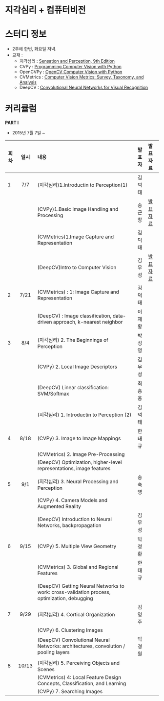 
# 지각심리 + 컴퓨터비전

# 스터디 정보 
* 2주에 한번, 화요일 저녁.
* 교재 : 
  - 지각심리 : [Sensation and Perception, 9th Edition](http://www.amazon.com/Sensation-Perception-CourseMate-Printed-Access/dp/1133958494)
  - CVPy : [Programming Computer Vision with Python](http://www.amazon.com/Programming-Computer-Vision-Python-algorithms/dp/1449316549/)
  - OpenCVPy :  [OpenCV Computer Vision with Python](http://www.amazon.com/OpenCV-Computer-Vision-Python-Joseph/dp/1506080944)
  - CVMetrics : [Computer Vision Metrics: Survey, Taxonomy, and Analysis](http://www.amazon.com/Computer-Vision-Metrics-Taxonomy-Analysis/dp/1430259299/)
  - DeepCV : [Convolutional Neural Networks for Visual Recognition](http://cs231n.stanford.edu/syllabus.html)

# 커리큘럼

<b>PART I</b>
* 2015년 7월 7일 ~ 

|회차| 일시| 내용                                  | 발표자  |              발표자료                    |
|--- |:---:| :-------------------------------------|:-------:|:---------------------------------------- |
| 1  |7/7  |(지각심리)1.Introductin to Perception(1)|김덕태| |
|    |     |(CVPy)1.Basic Image Handling and Processing |송근창|[발표자료](http://nbviewer.ipython.org/github/psygrammer/cav/blob/master/part1/study01/cvpy/Programming_Computer_Vision_with_Python_ch01_Basic_Image_Handling_and_Processing.ipynb)|
|    |     |(CVMetrics)1.Image Capture and Representation |김덕태||
|    |     |(DeepCV)Intro to Computer Vision |김무성|[발표자료](http://nbviewer.ipython.org/github/psygrammer/cav/blob/master/part1/study01/deepcv/Intro_to_Computer_Vision.ipynb)|
| 2  |7/21 |(CVMetrics) : 1: Image Capture and Representation |김덕태| |
|    |     |(DeepCV) : Image classification, data-driven approach, k-nearest neighbor |이재황| |
| 3  |8/4  |(지각심리) 2. The Beginnings of Perception | 박성영 |   |
|    |     |(CVPy) 2. Local Image Descriptors          | 김무성 |   |
|    |     |(DeepCV) Linear classification: SVM/Softmax | 최홍옹|   |
|    |     |(지각심리) 1. Introductin to Perception (2) | 김덕태|   |
| 4  |8/18 |(CVPy) 3. Image to Image Mappings           | 한태규|   |
|    |     |(CVMetrics) 2. Image Pre-Processing         |       |   |
|    |     |(DeepCV)  Optimization, higher-level representations, image features |         |   |
| 5  |9/1  |(지각심리) 3. Neural Processing and Perception | 송숙영|   |
|    |     |(CVPy) 4. Camera Models and Augmented Reality  |       |   |
|    |     |(DeepCV) Introduction to Neural Networks, backpropagation | 김무성 |   |
| 6  |9/15 |(CVPy) 5. Multiple View Geometry            | 박정환 |   |
|    |     |(CVMetrics) 3. Global and Regional Features | 한태규 |   |
|    |     |(DeepCV) Getting Neural Networks to work: cross-validation process, optimization, debugging |  |   |
| 7  |9/29 |(지각심리) 4. Cortical Organization        | 김영주  |   |
|    |     |(CVPy) 6. Clustering Images                |         |   |
|    |     |(DeepCV) Convolutional Neural Networks: architectures, convolution / pooling layers   | 박경원 |   |
| 8  |10/13|(지각심리) 5. Perceiving Objects and Scenes |         |   |
|    |     |(CVMetrics) 4: Local Feature Design Concepts, Classification, and Learning |         |   |
|    |     |(CVPy) 7. Searching Images                 |         |   |
